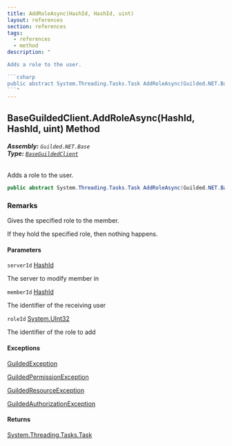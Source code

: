 ```yaml
---
title: AddRoleAsync(HashId, HashId, uint)
layout: references
section: references
tags:
  - references
  - method
description: "

Adds a role to the user.

```csharp
public abstract System.Threading.Tasks.Task AddRoleAsync(Guilded.NET.Base.HashId serverId, Guilded.NET.Base.HashId memberId, uint roleId);
```"
---
```


## BaseGuildedClient.AddRoleAsync(HashId, HashId, uint) Method
###### **Assembly:** `Guilded.NET.Base`<br/>**Type:** [`BaseGuildedClient`](BaseGuildedClient 'Guilded.NET.Base.BaseGuildedClient')

Adds a role to the user.

```csharp
public abstract System.Threading.Tasks.Task AddRoleAsync(Guilded.NET.Base.HashId serverId, Guilded.NET.Base.HashId memberId, uint roleId);
```

### Remarks
  
Gives the specified role to the member.  
  
If they hold the specified role, then nothing happens.
#### Parameters

<a name='Guilded.NET.Base.BaseGuildedClient.AddRoleAsync(Guilded.NET.Base.HashId,Guilded.NET.Base.HashId,uint).serverId'></a>

`serverId` [HashId](HashId 'Guilded.NET.Base.HashId')

The server to modify member in

<a name='Guilded.NET.Base.BaseGuildedClient.AddRoleAsync(Guilded.NET.Base.HashId,Guilded.NET.Base.HashId,uint).memberId'></a>

`memberId` [HashId](HashId 'Guilded.NET.Base.HashId')

The identifier of the receiving user

<a name='Guilded.NET.Base.BaseGuildedClient.AddRoleAsync(Guilded.NET.Base.HashId,Guilded.NET.Base.HashId,uint).roleId'></a>

`roleId` [System.UInt32](https://docs.microsoft.com/en-us/dotnet/api/System.UInt32 'System.UInt32')

The identifier of the role to add

#### Exceptions

[GuildedException](GuildedException 'Guilded.NET.Base.GuildedException')

[GuildedPermissionException](GuildedPermissionException 'Guilded.NET.Base.GuildedPermissionException')

[GuildedResourceException](GuildedResourceException 'Guilded.NET.Base.GuildedResourceException')

[GuildedAuthorizationException](GuildedAuthorizationException 'Guilded.NET.Base.GuildedAuthorizationException')

#### Returns
[System.Threading.Tasks.Task](https://docs.microsoft.com/en-us/dotnet/api/System.Threading.Tasks.Task 'System.Threading.Tasks.Task')